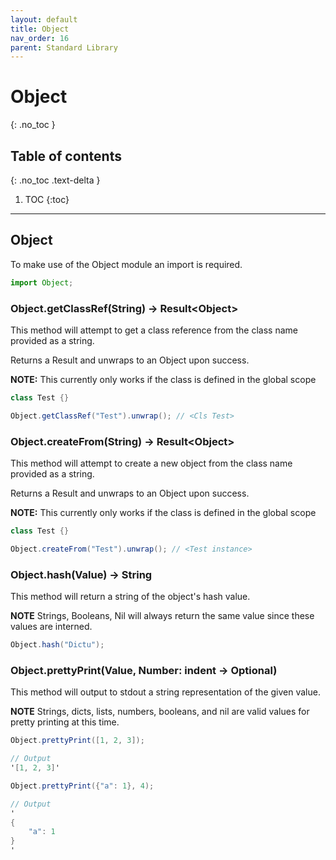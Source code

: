 ```yaml
---
layout: default
title: Object
nav_order: 16
parent: Standard Library
---
```


# Object
{: .no_toc }

## Table of contents
{: .no_toc .text-delta }

1. TOC
{:toc}

---

## Object

To make use of the Object module an import is required.

```js
import Object;
```

### Object.getClassRef(String) -> Result\<Object>

This method will attempt to get a class reference from the class name provided as a string.

Returns a Result and unwraps to an Object upon success.

**NOTE:** This currently only works if the class is defined in the global scope

```cs
class Test {}

Object.getClassRef("Test").unwrap(); // <Cls Test>
```

### Object.createFrom(String) -> Result\<Object>

This method will attempt to create a new object from the class name provided as a string.

Returns a Result and unwraps to an Object upon success.

**NOTE:** This currently only works if the class is defined in the global scope

```cs
class Test {}

Object.createFrom("Test").unwrap(); // <Test instance>
```

### Object.hash(Value) -> String

This method will return a string of the object's hash value.

**NOTE** Strings, Booleans, Nil will always return the same value since these values are interned.

```cs
Object.hash("Dictu");
```

### Object.prettyPrint(Value, Number: indent -> Optional)

This method will output to stdout a string representation of the given value.

**NOTE** Strings, dicts, lists, numbers, booleans, and nil are valid values for pretty printing at this time.

```cs
Object.prettyPrint([1, 2, 3]);

// Output
'[1, 2, 3]'
```

```cs
Object.prettyPrint({"a": 1}, 4);

// Output
'
{
    "a": 1
}
'
```
